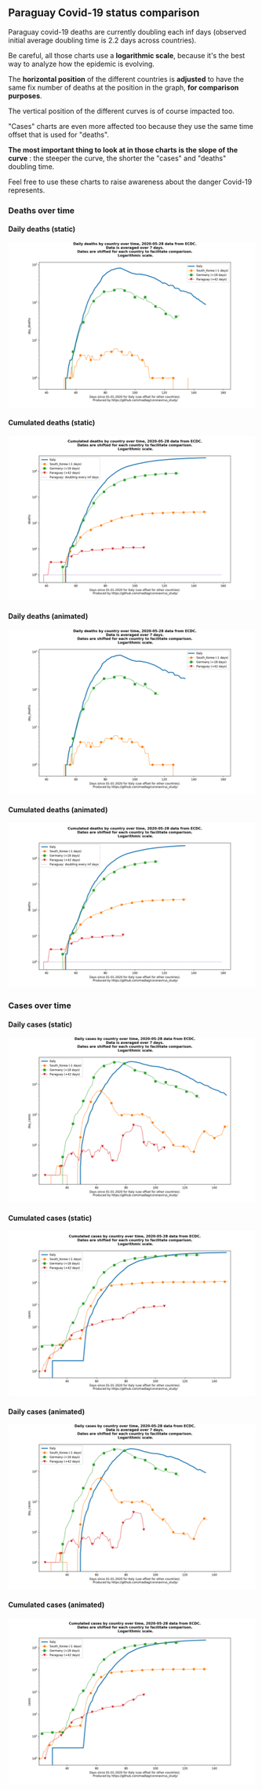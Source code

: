 ## Paraguay Covid-19 status comparison 

Paraguay covid-19 deaths are currently doubling each inf days (observed initial average doubling time is 2.2 days across countries).



Be careful, all those charts use a **logarithmic scale**, because it's the best way to analyze how the epidemic is evolving.
 
The **horizontal position** of the different countries is **adjusted** to have the same fix number of deaths at the position in the graph, **for comparison purposes**.

The vertical position of the different curves is of course impacted too.

"Cases" charts are even more affected too because they use the same time offset that is used for "deaths".

**The most important thing to look at in those charts is the slope of the curve** : the steeper the curve, the shorter the "cases" and "deaths" doubling time.

Feel free to use these charts to raise awareness about the danger Covid-19 represents. 


 
### Deaths over time
 
#### Daily deaths (static)
![Paraguay covid-19 daily deaths static chart](https://raw.githubusercontent.com/madlag/coronavirus_study/master/notebooks/graphs/2020-05-28/countries/Paraguay/2020-05-28_Paraguay_day_deaths.png "Paraguay covid-19 day_deaths static chart")   
 
#### Cumulated deaths (static)
![Paraguay covid-19 cumulated deaths static chart](https://raw.githubusercontent.com/madlag/coronavirus_study/master/notebooks/graphs/2020-05-28/countries/Paraguay/2020-05-28_Paraguay_deaths.png "Paraguay covid-19 deaths static chart")   
 
#### Daily deaths (animated)
![Paraguay covid-19 daily deaths animated chart](https://raw.githubusercontent.com/madlag/coronavirus_study/master/notebooks/graphs/2020-05-28/countries/Paraguay/2020-05-28_Paraguay_day_deaths.gif "Paraguay covid-19 day_deaths animated chart")   
 
#### Cumulated deaths (animated)
![Paraguay covid-19 cumulated deaths animated chart](https://raw.githubusercontent.com/madlag/coronavirus_study/master/notebooks/graphs/2020-05-28/countries/Paraguay/2020-05-28_Paraguay_deaths.gif "Paraguay covid-19 deaths animated chart")   

 
### Cases over time
 
#### Daily cases (static)
![Paraguay covid-19 daily cases static chart](https://raw.githubusercontent.com/madlag/coronavirus_study/master/notebooks/graphs/2020-05-28/countries/Paraguay/2020-05-28_Paraguay_day_cases.png "Paraguay covid-19 day_cases static chart")   
 
#### Cumulated cases (static)
![Paraguay covid-19 cumulated cases static chart](https://raw.githubusercontent.com/madlag/coronavirus_study/master/notebooks/graphs/2020-05-28/countries/Paraguay/2020-05-28_Paraguay_cases.png "Paraguay covid-19 cases static chart")   
 
#### Daily cases (animated)
![Paraguay covid-19 daily cases animated chart](https://raw.githubusercontent.com/madlag/coronavirus_study/master/notebooks/graphs/2020-05-28/countries/Paraguay/2020-05-28_Paraguay_day_cases.gif "Paraguay covid-19 day_cases animated chart")   
 
#### Cumulated cases (animated)
![Paraguay covid-19 cumulated cases animated chart](https://raw.githubusercontent.com/madlag/coronavirus_study/master/notebooks/graphs/2020-05-28/countries/Paraguay/2020-05-28_Paraguay_cases.gif "Paraguay covid-19 cases animated chart")   

